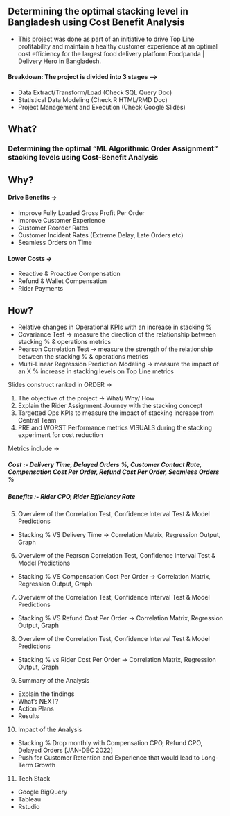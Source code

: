 ## Determining the optimal stacking level in Bangladesh using Cost Benefit Analysis
 
 - This project was done as part of an initiative to drive Top Line profitability and maintain a healthy customer experience at an optimal cost efficiency for the largest food delivery platform Foodpanda | Delivery Hero in Bangladesh.
 
#### Breakdown: The project is divided into 3 stages -->
 - Data Extract/Transform/Load (Check SQL Query Doc)
 - Statistical Data Modeling (Check R HTML/RMD Doc)
 - Project Management and Execution (Check Google Slides)

## What? 
### Determining the optimal “ML Algorithmic Order Assignment” stacking levels using Cost-Benefit Analysis

## Why?
#### Drive Benefits → 
  - Improve Fully Loaded Gross Profit Per Order
  - Improve Customer Experience 
  - Customer Reorder Rates
  - Customer Incident Rates (Extreme Delay, Late Orders etc)
  - Seamless Orders on Time 

#### Lower Costs →
  - Reactive & Proactive Compensation
  - Refund & Wallet Compensation
  - Rider Payments

## How?
  - Relative changes in Operational KPIs with an increase in stacking %
  - Covariance Test → measure the direction of the relationship between stacking % & operations metrics
  - Pearson Correlation Test → measure the strength of the relationship between the stacking % & operations metrics
  - Multi-Linear Regression Prediction Modeling → measure the impact of an X % increase in stacking levels on Top Line metrics

Slides construct ranked in ORDER →

1. The objective of the project → What/ Why/ How
2. Explain the Rider Assignment Journey with the stacking concept
3. Targetted Ops KPIs to measure the impact of stacking increase from Central Team
4. PRE and WORST Performance metrics VISUALS during the stacking experiment for cost reduction

Metrics include → 
  ##### Cost :- Delivery Time, Delayed Orders %, Customer Contact Rate, Compensation Cost Per Order, Refund Cost Per Order, Seamless Orders %
  ##### Benefits :- Rider CPO, Rider Efficiancy Rate

5. Overview of the Correlation Test, Confidence Interval Test & Model Predictions 
- Stacking % VS Delivery Time → Correlation Matrix, Regression Output, Graph 


6. Overview of the Pearson Correlation Test, Confidence Interval Test & Model Predictions 
- Stacking % VS Compensation Cost Per Order →  Correlation Matrix, Regression Output, Graph


7. Overview of the Correlation Test, Confidence Interval Test & Model Predictions 
- Stacking % VS Refund Cost Per Order → Correlation Matrix, Regression Output, Graph


8. Overview of the Correlation Test, Confidence Interval Test & Model Predictions 
- Stacking % vs Rider Cost Per Order → Correlation Matrix, Regression Output, Graph


9. Summary of the Analysis
- Explain the findings
- What’s NEXT? 
- Action Plans
- Results

10. Impact of the Analysis
- Stacking % Drop monthly with Compensation CPO, Refund CPO, Delayed Orders [JAN-DEC 2022]
- Push for Customer Retention and Experience that would lead to Long-Term Growth

11. Tech Stack
- Google BigQuery
- Tableau
- Rstudio
